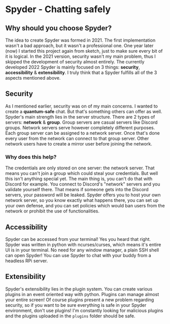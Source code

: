 # Spyder - Chatting safely

## Why should you choose Spyder?

The idea to create Spyder was formed in 2021. The first implementation wasn't a bad
approach, but it wasn't a professional one. One year later (now) I started this project again
from sketch, just to make sure every bit of it is logical. In the 2021 version, security
wasn't my main problem, thus I skipped the development of security almost entirely. The currently
developed 2022 Spyder is mainly focused on 3 things: **security**, **accessibility**
 & **extensibility**. I truly think that a Spyder fulfills all of the 3 aspects mentioned above.

## Security

As I mentioned earlier, security was on of my main concerns. I wanted to create a **quantum-safe**
chat. But that's something others can offer as well. Spyder's main strength lies in the
server structure. There are 2 types of servers: **network** & **group**. Group servers are casual servers
like Discord groups. Network servers serve however completely different purposes. Each group server can
be assigned to a network server. Once that's done every user from the network can connect to that group
server. Other network users have to create a mirror user before joining the network.

### Why does this help?

The credentials are only stored on one server: the network server. That means you can't join a group which could steal your credentials. But well this isn't anything special yet. The main thing is, you can't
do that with Discord for example. You connect to Discord's "network" servers and you validate yourself
there. That means if someone gets into the Discord servers, your password will be leaked. Spyder offers
you to host your own network server, so you know exactly what happens there, you can set up your own
defense, and you can set policies which would ban users from the network or prohibit the use of
functionalities.

## Accessibility

Spyder can be accessed from your terminal! Yes you heard that right. Spyder was written in python with
ncurses/curses, which means it's entire UI is in your terminal. No need for any window manager, a
plain SSH shell can open Spyder! You can use Spyder to chat with your buddy from a headless RPi server.

## Extensibility

Spyder's extensibility lies in the plugin system. You can create various plugins in an event
oriented way with python. Plugins can manage almost your entire screen! Of course plugins present
a new problem regarding security, so if you want to be sure everything is safe in your Spyder
environment, don't use plugins! I'm constantly looking for malicious plugins and the plugins
uploaded in the `plugins` folder should be safe.
